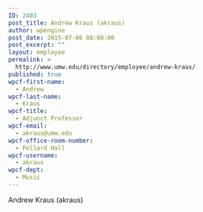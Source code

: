 ```yaml
---
ID: 2403
post_title: Andrew Kraus (akraus)
author: wpengine
post_date: 2015-07-06 08:00:00
post_excerpt: ""
layout: employee
permalink: >
  http://www.umw.edu/directory/employee/andrew-kraus/
published: true
wpcf-first-name:
  - Andrew
wpcf-last-name:
  - Kraus
wpcf-title:
  - Adjunct Professor
wpcf-email:
  - akraus@umw.edu
wpcf-office-room-number:
  - Pollard Hall
wpcf-username:
  - akraus
wpcf-dept:
  - Music
---
```

Andrew Kraus (akraus)